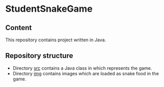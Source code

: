 # StudentSnakeGame

## Content
This repository contains project written in Java.

## Repository structure

* Directory [src](./src/main/java/rs/ac/bg/fon/game/snake/studentsnakegame) contains a Java class in which represents the game.
* Directory [img](./src/main/resources/img/) contains images which are loaded as snake food in the game.
